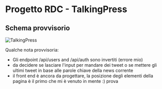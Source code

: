 <h1> Progetto RDC - TalkingPress </h1>
<h2>Schema provvisorio</h2>

![TalkingPress](https://user-images.githubusercontent.com/57904745/116112103-8bd2b500-a6b7-11eb-97df-9f12b24fe18a.png)


<p>
  Qualche nota provvisoria:
  <ul>
    <li> Gli endpoint /api/users and /api/auth sono invertiti (errore mio) </li>
    <li> da decidere se lasciare l'input per mandare dei tweet o se mettere gli ultimi tweet in base alle parole chiave della news corrente </li>
    <li> il front end è ancora da progettare, la posizione degli elementi della pagina è il primo che mi è venuto in mente :) prova </li>
  </ul>
</p>

